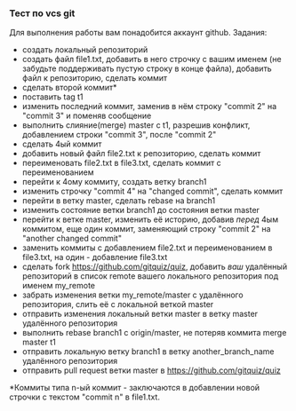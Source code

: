 ### Тест по vcs git
Для выполнения работы вам понадобится аккаунт github.
Задания:

- создать локальный репозиторий
- создать файл file1.txt, добавить в него строчку с вашим именем (не забудьте поддерживать пустую строку в конце файла), добавить файл к репозиторию, сделать коммит
- сделать второй коммит*
- поставить tag t1
- изменить последний коммит, заменив в нём строку "commit 2" на "commit 3" и поменяв сообщение
- выполнить слияние(merge) master c t1, разрешив конфликт, добавлением строки "commit 3", после "commit 2"
- сделать 4ый коммит
- добавить новый файл file2.txt к репозиторию, сделать коммит
- переименовать file2.txt в file3.txt, сделать коммит с переименованием
- перейти к 4ому коммиту, создать ветку branch1
- изменить строчку "commit 4" на "changed commit", сделать коммит
- перейти в ветку master, сделать rebase на branch1
- изменить состояние ветки branch1 до состояния ветки master
- перейти к ветке master, изменить её историю, добавив *перед* 4ым коммитом, еще один коммит, заменяющий строку "commit 2" на "another changed commit"
- заменить коммиты с добавлением file2.txt и переименованием в file3.txt, на один - добавление file3.txt
- сделать fork https://github.com/gitquiz/quiz, добавить *ваш* удалённый репозиторий в список remote вашего локального репозитория под именем my_remote
- забрать изменения ветки my_remote/master с удалённого репозитория, слить её с локальной веткой master
- отправить изменения локальный ветки master в ветку master удалённого репозитория
- выполнить rebase branch1 с origin/master, не потеряв коммита merge master t1 
- отправить локальную ветку branch1 в ветку another_branch_name удалённого репозитория
- отправить pull request ветки master в https://github.com/gitquiz/quiz

*Коммиты типа n-ый коммит - заключаются в добавлении новой строчки с текстом "commit n" в file1.txt.
